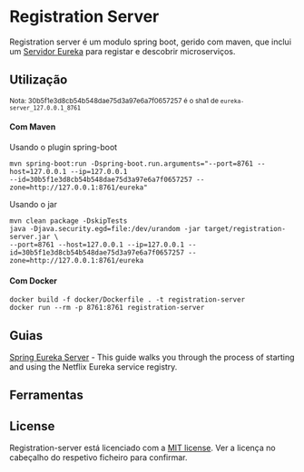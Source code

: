 # Registration Server

Registration server é um modulo spring boot, gerido com maven, que inclui um [Servidor Eureka](https://github.com/Netflix/eureka) 
para registar e descobrir microserviços.

## Utilização

<sup>Nota: 30b5f1e3d8cb54b548dae75d3a97e6a7f0657257 é o sha1 de `eureka-server_127.0.0.1_8761`</sup>

#### Com Maven

Usando o plugin spring-boot  
```
mvn spring-boot:run -Dspring-boot.run.arguments="--port=8761 --host=127.0.0.1 --ip=127.0.0.1
--id=30b5f1e3d8cb54b548dae75d3a97e6a7f0657257 --zone=http://127.0.0.1:8761/eureka"
```

Usando o jar  
```
mvn clean package -DskipTests
java -Djava.security.egd=file:/dev/urandom -jar target/registration-server.jar \
--port=8761 --host=127.0.0.1 --ip=127.0.0.1 --id=30b5f1e3d8cb54b548dae75d3a97e6a7f0657257 --zone=http://127.0.0.1:8761/eureka
```

#### Com Docker

```
docker build -f docker/Dockerfile . -t registration-server
docker run --rm -p 8761:8761 registration-server
```

## Guias
[Spring Eureka Server](https://spring.io/guides/gs/service-registration-and-discovery) - This guide walks you through the process of starting and using the Netflix Eureka service registry.

## Ferramentas

## License

Registration-server está licenciado com a [MIT license](../LICENSE). Ver a licença no cabeçalho do respetivo ficheiro para confirmar.